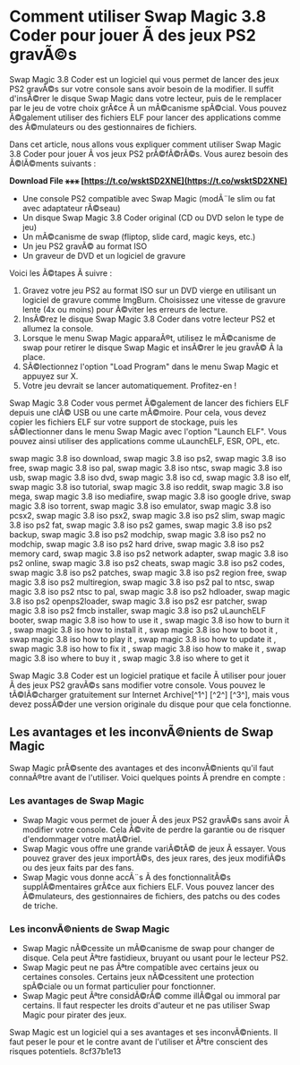 
 
# Comment utiliser Swap Magic 3.8 Coder pour jouer Ã  des jeux PS2 gravÃ©s
 
Swap Magic 3.8 Coder est un logiciel qui vous permet de lancer des jeux PS2 gravÃ©s sur votre console sans avoir besoin de la modifier. Il suffit d'insÃ©rer le disque Swap Magic dans votre lecteur, puis de le remplacer par le jeu de votre choix grÃ¢ce Ã  un mÃ©canisme spÃ©cial. Vous pouvez Ã©galement utiliser des fichiers ELF pour lancer des applications comme des Ã©mulateurs ou des gestionnaires de fichiers.
 
Dans cet article, nous allons vous expliquer comment utiliser Swap Magic 3.8 Coder pour jouer Ã  vos jeux PS2 prÃ©fÃ©rÃ©s. Vous aurez besoin des Ã©lÃ©ments suivants :
 
**Download File ⚹⚹⚹ [https://t.co/wsktSD2XNE](https://t.co/wsktSD2XNE)**


 
- Une console PS2 compatible avec Swap Magic (modÃ¨le slim ou fat avec adaptateur rÃ©seau)
- Un disque Swap Magic 3.8 Coder original (CD ou DVD selon le type de jeu)
- Un mÃ©canisme de swap (fliptop, slide card, magic keys, etc.)
- Un jeu PS2 gravÃ© au format ISO
- Un graveur de DVD et un logiciel de gravure

Voici les Ã©tapes Ã  suivre :

1. Gravez votre jeu PS2 au format ISO sur un DVD vierge en utilisant un logiciel de gravure comme ImgBurn. Choisissez une vitesse de gravure lente (4x ou moins) pour Ã©viter les erreurs de lecture.
2. InsÃ©rez le disque Swap Magic 3.8 Coder dans votre lecteur PS2 et allumez la console.
3. Lorsque le menu Swap Magic apparaÃ®t, utilisez le mÃ©canisme de swap pour retirer le disque Swap Magic et insÃ©rer le jeu gravÃ© Ã  la place.
4. SÃ©lectionnez l'option "Load Program" dans le menu Swap Magic et appuyez sur X.
5. Votre jeu devrait se lancer automatiquement. Profitez-en !

Swap Magic 3.8 Coder vous permet Ã©galement de lancer des fichiers ELF depuis une clÃ© USB ou une carte mÃ©moire. Pour cela, vous devez copier les fichiers ELF sur votre support de stockage, puis les sÃ©lectionner dans le menu Swap Magic avec l'option "Launch ELF". Vous pouvez ainsi utiliser des applications comme uLaunchELF, ESR, OPL, etc.
 
swap magic 3.8 iso download,  swap magic 3.8 iso ps2,  swap magic 3.8 iso free,  swap magic 3.8 iso pal,  swap magic 3.8 iso ntsc,  swap magic 3.8 iso usb,  swap magic 3.8 iso dvd,  swap magic 3.8 iso cd,  swap magic 3.8 iso elf,  swap magic 3.8 iso tutorial,  swap magic 3.8 iso reddit,  swap magic 3.8 iso mega,  swap magic 3.8 iso mediafire,  swap magic 3.8 iso google drive,  swap magic 3.8 iso torrent,  swap magic 3.8 iso emulator,  swap magic 3.8 iso pcsx2,  swap magic 3.8 iso psx2,  swap magic 3.8 iso ps2 slim,  swap magic 3.8 iso ps2 fat,  swap magic 3.8 iso ps2 games,  swap magic 3.8 iso ps2 backup,  swap magic 3.8 iso ps2 modchip,  swap magic 3.8 iso ps2 no modchip,  swap magic 3.8 iso ps2 hard drive,  swap magic 3.8 iso ps2 memory card,  swap magic 3.8 iso ps2 network adapter,  swap magic 3.8 iso ps2 online,  swap magic 3.8 iso ps2 cheats,  swap magic 3.8 iso ps2 codes,  swap magic 3.8 iso ps2 patches,  swap magic 3.8 iso ps2 region free,  swap magic 3.8 iso ps2 multiregion,  swap magic 3.8 iso ps2 pal to ntsc,  swap magic 3.8 iso ps2 ntsc to pal,  swap magic 3.8 iso ps2 hdloader,  swap magic 3.8 iso ps2 openps2loader,  swap magic 3.8 iso ps2 esr patcher,  swap magic 3.8 iso ps2 fmcb installer,  swap magic 3.8 iso ps2 uLaunchELF booter,  swap magic 3.8 iso how to use it ,  swap magic 3.8 iso how to burn it ,  swap magic 3.8 iso how to install it ,  swap magic 3.8 iso how to boot it ,  swap magic 3.8 iso how to play it ,  swap magic 3.8 iso how to update it ,  swap magic 3.8 iso how to fix it ,  swap magic 3.8 iso how to make it ,  swap magic 3.8 iso where to buy it ,  swap magic 3.8 iso where to get it
 
Swap Magic 3.8 Coder est un logiciel pratique et facile Ã  utiliser pour jouer Ã  des jeux PS2 gravÃ©s sans modifier votre console. Vous pouvez le tÃ©lÃ©charger gratuitement sur Internet Archive[^1^] [^2^] [^3^], mais vous devez possÃ©der une version originale du disque pour que cela fonctionne.

## Les avantages et les inconvÃ©nients de Swap Magic
 
Swap Magic prÃ©sente des avantages et des inconvÃ©nients qu'il faut connaÃ®tre avant de l'utiliser. Voici quelques points Ã  prendre en compte :
 
### Les avantages de Swap Magic

- Swap Magic vous permet de jouer Ã  des jeux PS2 gravÃ©s sans avoir Ã  modifier votre console. Cela Ã©vite de perdre la garantie ou de risquer d'endommager votre matÃ©riel.
- Swap Magic vous offre une grande variÃ©tÃ© de jeux Ã  essayer. Vous pouvez graver des jeux importÃ©s, des jeux rares, des jeux modifiÃ©s ou des jeux faits par des fans.
- Swap Magic vous donne accÃ¨s Ã  des fonctionnalitÃ©s supplÃ©mentaires grÃ¢ce aux fichiers ELF. Vous pouvez lancer des Ã©mulateurs, des gestionnaires de fichiers, des patchs ou des codes de triche.

### Les inconvÃ©nients de Swap Magic

- Swap Magic nÃ©cessite un mÃ©canisme de swap pour changer de disque. Cela peut Ãªtre fastidieux, bruyant ou usant pour le lecteur PS2.
- Swap Magic peut ne pas Ãªtre compatible avec certains jeux ou certaines consoles. Certains jeux nÃ©cessitent une protection spÃ©ciale ou un format particulier pour fonctionner.
- Swap Magic peut Ãªtre considÃ©rÃ© comme illÃ©gal ou immoral par certains. Il faut respecter les droits d'auteur et ne pas utiliser Swap Magic pour pirater des jeux.

Swap Magic est un logiciel qui a ses avantages et ses inconvÃ©nients. Il faut peser le pour et le contre avant de l'utiliser et Ãªtre conscient des risques potentiels.
 8cf37b1e13
 
